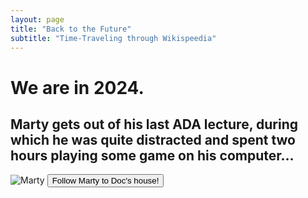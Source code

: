 ```yaml
---
layout: page
title: "Back to the Future"
subtitle: "Time-Traveling through Wikispeedia"
---
```


# We are in 2024. 
## Marty gets out of his last ADA lecture, during which he was quite distracted and spent two hours playing some game on his computer…


<div class="home-container">
  <img src="/ada-outlier-datastory/assets/img/Marty_and_Doc/Marty_cool.png" alt="Marty" class="home-img">
  <button onclick="window.location.href='/content';">Follow Marty to Doc's house!</button>
</div>
